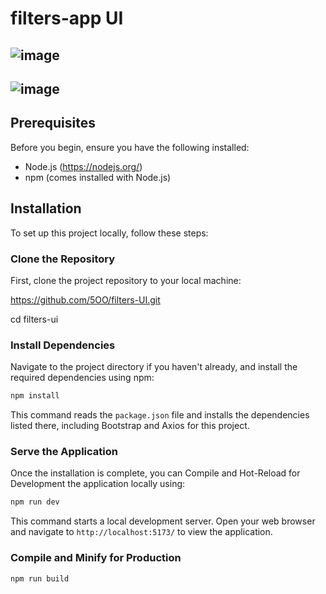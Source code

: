 # filters-app UI
![image](https://github.com/5OO/filters-UI/assets/27925052/7704c624-4628-4ab1-a037-f0313621ed2e)
------------------
![image](https://github.com/5OO/filters-UI/assets/27925052/e4acc69a-ba02-4d2b-9215-b7a2a703df99)
------------------
## Prerequisites

Before you begin, ensure you have the following installed:
- Node.js (https://nodejs.org/)
- npm (comes installed with Node.js)

## Installation

To set up this project locally, follow these steps:

### Clone the Repository

First, clone the project repository to your local machine:

https://github.com/5OO/filters-UI.git

cd filters-ui


### Install Dependencies

Navigate to the project directory if you haven't already, and install the required dependencies using npm:

```sh
npm install
```

This command reads the `package.json` file and installs the dependencies listed there, including Bootstrap and Axios for this project.

### Serve the Application

Once the installation is complete, you can Compile and Hot-Reload for Development the application locally using:

```sh
npm run dev
```

This command starts a local development server. Open your web browser and navigate to `http://localhost:5173/` to view the application.


### Compile and Minify for Production

```sh
npm run build
```
